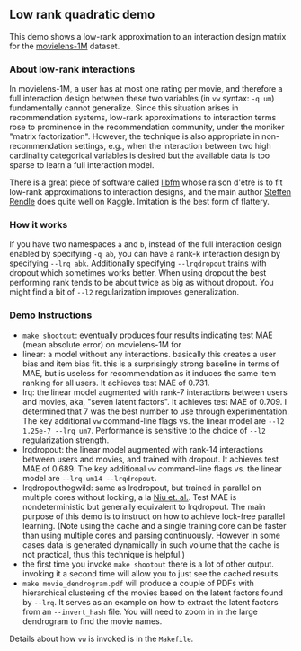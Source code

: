Low rank quadratic demo
-------------------------------

This demo shows a low-rank approximation to an interaction design matrix
for the [movielens-1M](http://files.grouplens.org/papers/ml-10m-README.html)
dataset.

### About low-rank interactions ###

In movielens-1M, a user has at most one rating per movie, and therefore
a full interaction design between these two variables (in `vw` syntax:
`-q um`) fundamentally cannot generalize.  Since this situation arises
in recommendation systems, low-rank approximations to interaction terms
rose to prominence in the recommendation community, under the moniker
"matrix factorization".  However, the technique is also appropriate
in non-recommendation settings, e.g., when the interaction between two
high cardinality categorical variables is desired but the available data
is too sparse to learn a full interaction model.

There is a great piece of software called [libfm](http://www.libfm.org/)
whose raison d'etre is to fit low-rank approximations to interaction 
designs, and the main author [Steffen Rendle](http://www.kaggle.com/users/25112/steffen-rendle) does quite well on Kaggle.  Imitation is the best form
of flattery.

### How it works ###

If you have two namespaces `a` and `b`, instead of the full interaction
design enabled by specifying `-q ab`, you can have a rank-k interaction
design by specifying `--lrq abk`.  Additionally specifying `--lrqdropout`
trains with dropout which sometimes works better.  When using dropout the
best performing rank tends to be about twice as big as without dropout.
You might find a bit of `--l2` regularization improves generalization.

### Demo Instructions ###
- `make shootout`: eventually produces four results indicating test MAE (mean absolute error) on movielens-1M for
 - linear: a model without any interactions.  basically this creates a user bias and item bias fit.  this is a surprisingly strong baseline in terms of MAE, but is useless for recommendation as it induces the same item ranking for all users.  It achieves test MAE of 0.731.
 - lrq: the linear model augmented with rank-7 interactions between users and movies, aka, "seven latent factors".  It achieves test MAE of 0.709.  I determined that 7 was the best number to use through experimentation.  The key additional `vw` command-line flags vs. the linear model are `--l2 1.25e-7 --lrq um7`.  Performance is sensitive to the choice of `--l2` regularization strength.
 - lrqdropout: the linear model augmented with rank-14 interactions between users and movies, and trained with dropout.  It achieves test MAE of 0.689.  The key additional `vw` command-line flags vs. the linear model are `--lrq um14 --lrqdropout`.
 - lrqdropouthogwild: same as lrqdropout, but trained in parallel on multiple cores without locking, a la [Niu et. al.](http://www.eecs.berkeley.edu/~brecht/papers/hogwildTR.pdf). Test MAE is nondeterministic but generally equivalent to lrqdropout.  The main purpose of this demo is to instruct on how to achieve lock-free parallel learning.  (Note using the cache and a single training core can be faster than using multiple cores and parsing continuously.  However in some cases data is generated dynamically in such volume that the cache is not practical, thus this technique is helpful.)
- the first time you invoke `make shootout` there is a lot of other output.  invoking it a second time will allow you to just see the cached results.
- `make movie_dendrogram.pdf` will produce a couple of PDFs with hierarchical clustering of the movies based on the latent factors found by `--lrq`. It serves as an example on how to extract the latent factors from an `--invert_hash` file. You will need to zoom in in the large dendrogram to find the movie names.

Details about how `vw` is invoked is in the `Makefile`.
